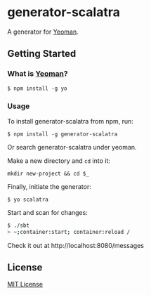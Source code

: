 # generator-scalatra

A generator for [Yeoman](http://yeoman.io).


## Getting Started

### What is [Yeoman](http://yeoman.io)?

```
$ npm install -g yo
```

### Usage

To install generator-scalatra from npm, run:

```
$ npm install -g generator-scalatra
```

Or search generator-scalatra under yeoman.

Make a new directory and ```cd``` into it:

```
mkdir new-project && cd $_
```

Finally, initiate the generator:

```
$ yo scalatra
```

Start and scan for changes:

```sh
$ ./sbt
> ~;container:start; container:reload /
```

Check it out at http://localhost:8080/messages

## License

[MIT License](http://en.wikipedia.org/wiki/MIT_License)
